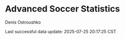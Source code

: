 # Advanced Soccer Statistics
Denis Ostroushko

<!-- gfm -->

Last successful data update: 2025-07-25 20:17:25 CST
